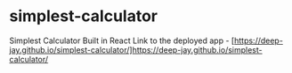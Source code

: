 # simplest-calculator
Simplest Calculator Built in React
Link to the deployed app - [https://deep-jay.github.io/simplest-calculator/]https://deep-jay.github.io/simplest-calculator/

